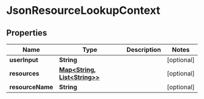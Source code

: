 
# JsonResourceLookupContext

## Properties
Name | Type | Description | Notes
------------ | ------------- | ------------- | -------------
**userInput** | **String** |  |  [optional]
**resources** | [**Map&lt;String, List&lt;String&gt;&gt;**](List.md) |  |  [optional]
**resourceName** | **String** |  |  [optional]



